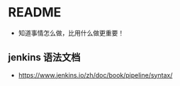 # README

- 知道事情怎么做，比用什么做更重要！

## jenkins 语法文档

- https://www.jenkins.io/zh/doc/book/pipeline/syntax/

